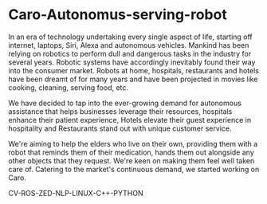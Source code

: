 # Caro-Autonomus-serving-robot
In an era of technology undertaking every single aspect of life, starting off internet, laptops, Siri, Alexa and autonomous vehicles. Mankind has been relying on robotics to perform dull and dangerous tasks in the industry for several years. Robotic systems have accordingly inevitably found their way into the consumer market. Robots at home, hospitals, restaurants and hotels have been dreamt of for many years and have been projected in movies like cooking, cleaning, serving food, etc. 

We have decided to tap into the ever-growing demand for autonomous assistance that helps businesses leverage their resources, hospitals enhance their patient experience, Hotels elevate their guest experience in hospitality and Restaurants stand out with unique customer service.

We're aiming to help the elders who live on their own,  providing them with a robot that reminds them of their medication, hands them out alongside any other objects that they request. We're keen on making them feel well taken care of. 
Catering to the market's continuous demand, we started working on Caro.


CV-ROS-ZED-NLP-LINUX-C++-PYTHON
